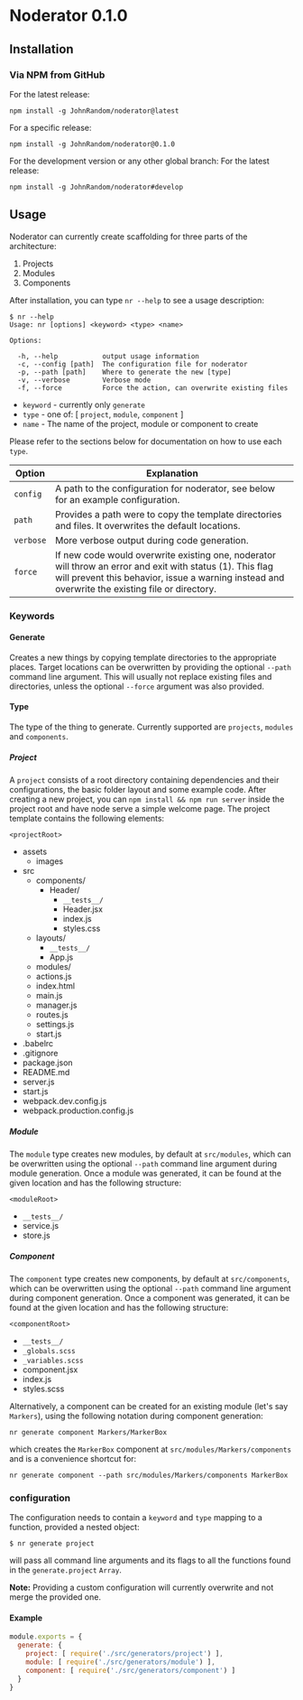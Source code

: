# Noderator 0.1.0

## Installation

### Via NPM from GitHub

For the latest release:
```
npm install -g JohnRandom/noderator@latest
```

For a specific release:
```
npm install -g JohnRandom/noderator@0.1.0
```

For the development version or any other global branch:
For the latest release:
```
npm install -g JohnRandom/noderator#develop
```

## Usage
Noderator can currently create scaffolding for three parts of the architecture:

  1. Projects
  2. Modules
  3. Components

After installation, you can type `nr --help` to see a usage description:

```shell
$ nr --help
Usage: nr [options] <keyword> <type> <name>

Options:

  -h, --help           output usage information
  -c, --config [path]  The configuration file for noderator
  -p, --path [path]    Where to generate the new [type]
  -v, --verbose        Verbose mode
  -f, --force          Force the action, can overwrite existing files
```

  * `keyword` - currently only `generate`
  * `type` - one of: [ `project`, `module`, `component` ]
  * `name` - The name of the project, module or component to create

  Please refer to the sections below for documentation on how to use each `type`.

| Option    | Explanation                                                           |
| --------- | --------------------------------------------------------------------- |
| `config`  | A path to the configuration for noderator, see below for an example configuration. |
| `path`    | Provides a path were to copy the template directories and files. It overwrites the default locations. |
| `verbose` | More verbose output during code generation.                           |
| `force`   | If new code would overwrite existing one, noderator will throw an error and exit with status (1). This flag will prevent this behavior, issue a warning instead and overwrite the existing file or directory. |

### Keywords

#### Generate
Creates a new things by copying template directories to the appropriate places. Target locations can be overwritten by providing the optional `--path` command line argument. This will usually not replace existing files and directories, unless the optional `--force` argument was also provided.

#### Type
The type of the thing to generate. Currently supported are `projects`, `modules` and `components`.

##### Project
A `project` consists of a root directory containing dependencies and their configurations, the basic folder layout and some example code. After creating a new project, you can `npm install && npm run server` inside the project root and have node serve a simple welcome page. The project template contains the following elements:

`<projectRoot>`
  * assets
    * images
  * src
    * components/
      * Header/
        * `__tests__/`
        * Header.jsx
        * index.js
        * styles.css
    * layouts/
      * `__tests__/`
      * App.js
    * modules/
    * actions.js
    * index.html
    * main.js
    * manager.js
    * routes.js
    * settings.js
    * start.js
  * .babelrc
  * .gitignore
  * package.json
  * README.md
  * server.js
  * start.js
  * webpack.dev.config.js
  * webpack.production.config.js

##### Module
The `module` type creates new modules, by default at `src/modules`, which can be overwritten using the optional `--path` command line argument during module generation. Once a module was generated, it can be found at the given location and has the following structure:

`<moduleRoot>`
  * `__tests__/`
  * service.js
  * store.js

##### Component
The `component` type creates new components, by default at `src/components`, which can be overwritten using the optional `--path` command line argument during component generation. Once a component was generated, it can be found at the given location and has the following structure:

`<componentRoot>`
  * `__tests__/`
  * `_globals.scss`
  * `_variables.scss`
  * component.jsx
  * index.js
  * styles.scss

Alternatively, a component can be created for an existing module (let's say `Markers`), using the following notation during component generation:

```shell
nr generate component Markers/MarkerBox
```

which creates the `MarkerBox` component at `src/modules/Markers/components` and is a convenience shortcut for:

```shell
nr generate component --path src/modules/Markers/components MarkerBox
```

### configuration
The configuration needs to contain a `keyword` and `type` mapping to a function, provided a nested object:

```shell
$ nr generate project
```

will pass all command line arguments and its flags to all the functions found in the `generate.project` `Array`.

**Note:** Providing a custom configuration will currently overwrite and not merge the provided one.

#### Example

```javascript
module.exports = {
  generate: {
    project: [ require('./src/generators/project') ],
    module: [ require('./src/generators/module') ],
    component: [ require('./src/generators/component') ]
  }
}
```
